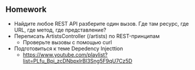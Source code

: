## Homework

- Найдите любое REST API разберите один вызов. Где там ресурс, где URL, где метод, где представление?
- Переписать ArtistsController (/artists) по REST-принципам
    - Проверьте вызовы с помощью curl
- Подготовиться к теме Depedency Injecttion
    - https://www.youtube.com/playlist?list=PLfu_Bpi_zcDNbpxlrBl3Sng5F9qU7Cz5D

